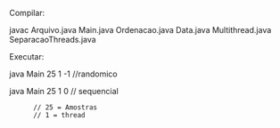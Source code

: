 Compilar:

javac Arquivo.java Main.java Ordenacao.java Data.java Multithread.java SeparacaoThreads.java 


Executar:

java Main 25 1 -1  //randomico

java Main 25 1 0 // sequencial

          // 25 = Amostras
          // 1 = thread
        